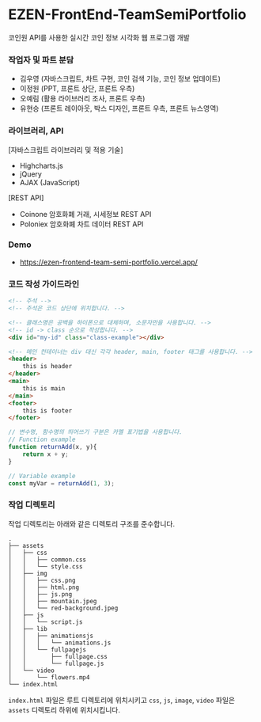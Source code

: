 # EZEN-FrontEnd-TeamSemiPortfolio

코인원 API를 사용한 실시간 코인 정보 시각화 웹 프로그램 개발

### 작업자 및 파트 분담

- 김우영 (자바스크립트, 차트 구현, 코인 검색 기능, 코인 정보 업데이트)
- 이정원 (PPT, 프론트 상단, 프론트 우측)
- 오예림 (활용 라이브러리 조사, 프론트 우측)
- 유현승 (프론트 레이아웃, 박스 디자인, 프론트 우측, 프론트 뉴스영역)

### 라이브러리, API

[자바스크립트 라이브러리 및 적용 기술]
- Highcharts.js
- jQuery
- AJAX (JavaScript)

[REST API]
- Coinone 암호화폐 거래, 시세정보 REST API
- Poloniex 암호화폐 차트 데이터 REST API

### Demo

- https://ezen-frontend-team-semi-portfolio.vercel.app/

### 코드 작성 가이드라인

```html
<!-- 주석 -->
<!-- 주석은 코드 상단에 위치합니다. -->

<!-- 클래스명은 공백을 하이폰으로 대체하며, 소문자만을 사용합니다. -->
<!-- id -> class 순으로 작성합니다. -->
<div id="my-id" class="class-example"></div>

<!-- 메인 컨테이너는 div 대신 각각 header, main, footer 태그를 사용합니다. -->
<header>
    this is header
</header>
<main>
    this is main
</main>
<footer>
    this is footer
</footer>
```

```js
// 변수명, 함수명의 띄어쓰기 구분은 카멜 표기법을 사용합니다.
// Function example
function returnAdd(x, y){
    return x + y;
}

// Variable example
const myVar = returnAdd(1, 3);
```

### 작업 디렉토리

작업 디렉토리는 아래와 같은 디렉토리 구조를 준수합니다.

```plaintext
.
├── assets
│   ├── css
│   │   ├── common.css
│   │   └── style.css
│   ├── img
│   │   ├── css.png
│   │   ├── html.png
│   │   ├── js.png
│   │   ├── mountain.jpeg
│   │   └── red-background.jpeg
│   ├── js
│   │   └── script.js
│   ├── lib
│   │   ├── animationsjs
│   │   │   └── animations.js
│   │   └── fullpagejs
│   │       ├── fullpage.css
│   │       └── fullpage.js
│   └── video
│       └── flowers.mp4
└── index.html
```

`index.html` 파일은 루트 디렉토리에 위치시키고 `css`, `js`, `image`, `video` 파일은 `assets` 디렉토리 하위에 위치시킵니다.
